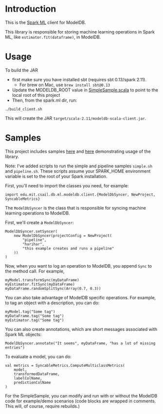 # Introduction

This is the [Spark ML](http://spark.apache.org/docs/latest/ml-guide.html) client
for ModelDB. 

This library is responsible for storing machine learning operations in Spark ML,
like `estimator.fit(dataframe)`, in ModelDB.

# Usage

To build the JAR
* first make sure you have installed sbt (requires sbt 0.13/spark 2.11).
    * For brew on Mac, use `brew install sbt@0.13`
* Update the MODELDB_ROOT value in [SimpleSample.scala](src/main/scala-2.11/edu/mit/csail/db/ml/modeldb/sample/SimpleSample.scala) to point to the local root of this project
* Then, from the spark.ml dir, run:

```
./build_client.sh
```

This will create the JAR `target/scala-2.11/modeldb-scala-client.jar`.

# Samples

This project includes samples [here](src/main/scala-2.11/edu/mit/csail/db/ml/modeldb/evaluation) and [here](src/main/scala-2.11/edu/mit/csail/db/ml/modeldb/sample) demonstrating usage of the library.

Note: I've added scripts to run the simple and pipeline samples `simple.sh` and `pipeline.sh`. These scripts assume your SPARK_HOME environment variable is set to the root of your Spark installation.

First, you'll need to import the classes you need, for example:

```
import edu.mit.csail.db.ml.modeldb.client.{ModelDbSyncer, NewProject, SyncableMetrics}
```

The `ModelDbSyncer` is the class that is responsible for syncing machine 
learning operations to ModelDB. 

First, we'll create a `ModelDbSyncer`:

```
ModelDbSyncer.setSyncer(
    new ModelDbSyncer(projectConfig = NewProject(
        "pipeline",
        "harihar",
        "this example creates and runs a pipeline"
    ))
)
```

Now, when you want to log an operation to ModelDB, you append `Sync` to the
method call. For example,

```
myModel.transformSync(myDataFrame)
myEstimator.fitSync(myDataFrame)
myDataFrame.randomSplitSync(Array(0.7, 0.3))
```

You can also take advantage of ModelDB specific operations. For example, to
tag an object with a description, you can do:

```
myModel.tag("Some tag")
myDataFrame.tag("Some tag")
myEstimator.tag("Some tag")
```

You can also create annotations, which are short messages associated with 
Spark ML objects:

```
ModelDbSyncer.annotate("It seems", myDataFrame, "has a lot of missing entries")
```

To evaluate a model, you can do:

```
val metrics = SyncableMetrics.ComputeMulticlassMetrics(
    model,
    transformedDataFrame,
    labelColName,
    predictionColName
)
```
For the SimpleSample, you can modify and run with or without the ModelDB code for example/demo scenarios (code blocks are wrapped in comments. This will, of course, require rebuilds.)
